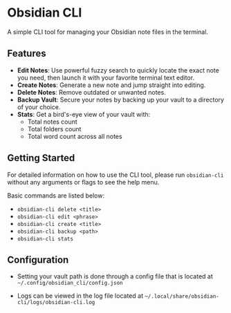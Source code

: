 # Obsidian CLI

A simple CLI tool for managing your Obsidian note files in the terminal.

## Features

- **Edit Notes**: Use powerful fuzzy search to quickly locate the exact note you need, then launch it with your favorite terminal text editor.
- **Create Notes**: Generate a new note and jump straight into editing.
- **Delete Notes**: Remove outdated or unwanted notes.
- **Backup Vault**: Secure your notes by backing up your vault to a directory of your choice.
- **Stats**: Get a bird's-eye view of your vault with:
  - Total notes count
  - Total folders count
  - Total word count across all notes

## Getting Started

For detailed information on how to use the CLI tool, please run `obsidian-cli` without any arguments or flags to see the help menu.

Basic commands are listed below:

- `obsidian-cli delete <title>`
- `obsidian-cli edit <phrase>`
- `obsidian-cli create <title>`
- `obsidian-cli backup <path>`
- `obsidian-cli stats`

## Configuration

- Setting your vault path is done through a config file that is located at `~/.config/obsidian_cli/config.json`

- Logs can be viewed in the log file located at `~/.local/share/obsidian-cli/logs/obsidian-cli.log`
